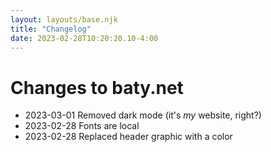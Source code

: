 ```yaml
---
layout: layouts/base.njk
title: "Changelog"
date: 2023-02-28T10:20:20.10-4:00
---
```


# Changes to baty.net

- 2023-03-01 Removed dark mode (it's _my_ website, right?)
- 2023-02-28 Fonts are local
- 2023-02-28 Replaced header graphic with a color

